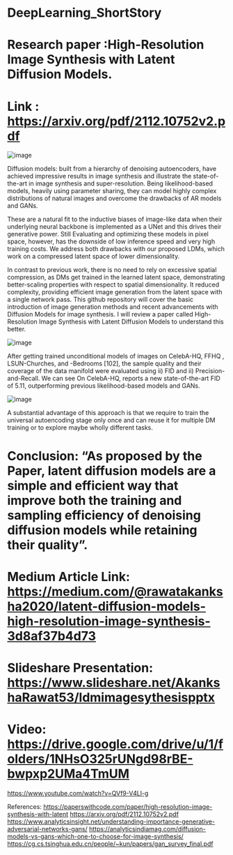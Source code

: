 # DeepLearning_ShortStory
# Research paper  :High-Resolution Image Synthesis with Latent Diffusion Models. 
# Link : https://arxiv.org/pdf/2112.10752v2.pdf


![image](https://user-images.githubusercontent.com/77387431/163652361-cc98a427-b3b4-4ea6-a510-32101b3b8a75.png)


Diffusion models: built from a hierarchy of denoising autoencoders, have achieved impressive results in image synthesis and illustrate the state-of-the-art in image synthesis and super-resolution.
Being likelihood-based models, heavily using parameter sharing, they can model highly complex distributions of natural images and overcome the drawbacks of AR models and GANs.

These are a natural fit to the inductive biases of image-like data when their underlying neural backbone is implemented as a UNet and this drives their generative power. Still Evaluating and optimizing these models in pixel space, however, has the downside of low inference speed and very high training costs. We address both drawbacks with our proposed LDMs, which work on a compressed latent space of lower dimensionality.

In contrast to previous work, there is no need to rely on excessive spatial compression, as DMs get trained in the learned latent space, demonstrating better-scaling properties with respect to spatial dimensionality.
It reduced complexity, providing efficient image generation from the latent space with a single network pass.
This github repository will cover the basic introduction of image generation methods and recent advancements with Diffusion Models for image synthesis. I will review a paper called High-Resolution Image Synthesis with Latent Diffusion Models to understand this better.

![image](https://user-images.githubusercontent.com/77387431/163652348-6b02d0b8-67fc-4028-b94d-3ab9c1f05270.png)


After getting trained unconditional models of images on CelebA-HQ, FFHQ , LSUN-Churches, and -Bedrooms [102], the sample quality and their coverage of the data manifold were evaluated using ii) FID and ii) Precision-and-Recall.
We can see On CelebA-HQ, reports a new state-of-the-art FID of 5.11, outperforming previous likelihood-based models and GANs.

![image](https://user-images.githubusercontent.com/77387431/163652313-0b1373b5-78f0-45ec-8d2d-21d361588217.png)


A substantial advantage of this approach is that we require to train the universal autoencoding stage only once and can reuse it for multiple DM training or to explore maybe wholly different tasks.

# Conclusion: “As proposed by the Paper, latent diffusion models are a simple and efficient way that improve both the training and sampling efficiency of denoising diffusion models while retaining their quality”.




# Medium Article Link: https://medium.com/@rawatakanksha2020/latent-diffusion-models-high-resolution-image-synthesis-3d8af37b4d73

# Slideshare Presentation: https://www.slideshare.net/AkankshaRawat53/ldmimagesythesispptx

# Video: https://drive.google.com/drive/u/1/folders/1NHsO325rUNgd98rBE-bwpxp2UMa4TmUM


https://www.youtube.com/watch?v=QVf9-V4Ll-g



References:
https://paperswithcode.com/paper/high-resolution-image-synthesis-with-latent
https://arxiv.org/pdf/2112.10752v2.pdf
https://www.analyticsinsight.net/understanding-importance-generative-adversarial-networks-gans/
https://analyticsindiamag.com/diffusion-models-vs-gans-which-one-to-choose-for-image-synthesis/
https://cg.cs.tsinghua.edu.cn/people/~kun/papers/gan_survey_final.pdf
